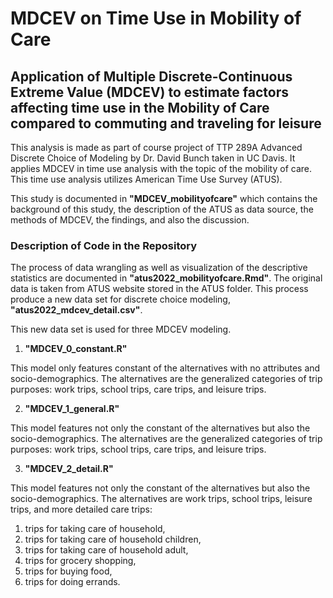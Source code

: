 # MDCEV on Time Use in Mobility of Care

## Application of Multiple Discrete-Continuous Extreme Value (MDCEV) to estimate factors affecting time use in the Mobility of Care compared to commuting and traveling for leisure

This analysis is made as part of course project of TTP 289A Advanced Discrete Choice of Modeling by Dr. David Bunch taken in UC Davis. 
It applies MDCEV in time use analysis with the topic of the mobility of care. This time use analysis utilizes American Time Use Survey (ATUS). 

This study is documented in **"MDCEV_mobilityofcare"** which contains the background of this study, the description of the ATUS as data source, the methods of MDCEV, the findings, and also the discussion.

### Description of Code in the Repository

The process of data wrangling as well as visualization of the descriptive statistics are documented in **"atus2022_mobilityofcare.Rmd"**. 
The original data is taken from ATUS website stored in the ATUS folder. 
This process produce a new data set for discrete choice modeling, **"atus2022_mdcev_detail.csv"**. 

This new data set is used for three MDCEV modeling.

1. **"MDCEV_0_constant.R"**

  This model only features constant of the alternatives with no attributes and socio-demographics. 
  The alternatives are the generalized categories of trip purposes: work trips, school trips, care trips, and leisure trips. 

2. **"MDCEV_1_general.R"**

  This model features not only the constant of the alternatives but also the socio-demographics. 
  The alternatives are the generalized categories of trip purposes: work trips, school trips, care trips, and leisure trips. 

3. **"MDCEV_2_detail.R"**

  This model features not only the constant of the alternatives but also the socio-demographics. 
  The alternatives are work trips, school trips, leisure trips, and more detailed care trips:
  1. trips for taking care of household,
  2. trips for taking care of household children,
  3. trips for taking care of household adult,
  4. trips for grocery shopping,
  5. trips for buying food,
  6. trips for doing errands.
